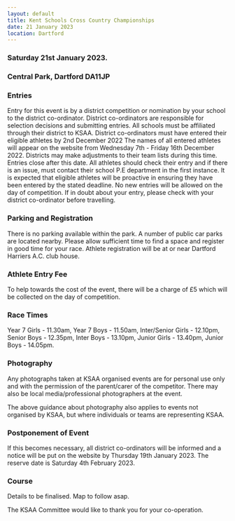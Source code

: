 ```yaml
---
layout: default
title: Kent Schools Cross Country Championships
date: 21 January 2023
location: Dartford
---
```


### Saturday 21st January 2023.

### Central Park, Dartford DA11JP

### Entries

Entry for this event is by a district competition or nomination by your school to the district
co-ordinator.
District co-ordinators are responsible for selection decisions and submitting entries.
All schools must be affiliated through their district to KSAA.
District co-ordinators must have entered their eligible athletes by 2nd December 2022
The names of all entered athletes will appear on the website from Wednesday 7th - Friday 16th December 2022.
Districts may make adjustments to their team lists during this time. Entries close after this
date.
All athletes should check their entry and if there is an issue, must contact their school P.E
department in the first instance.
It is expected that eligible athletes will be proactive in ensuring they have been entered by the stated deadline.
No new entries will be allowed on the day of competition. If in doubt about your entry, please check with your district co-ordinator before travelling.

### Parking and Registration

There is no parking available within the park. A number of public car parks are located nearby. Please allow sufficient time to find a space and register in good time for your race. Athlete registration will be at or near Dartford Harriers A.C. club house.

### Athlete Entry Fee

To help towards the cost of the event, there will be a charge of £5 which will be collected on the day of competition.

### Race Times

Year 7 Girls - 11.30am, Year 7 Boys - 11.50am, Inter/Senior Girls - 12.10pm,
Senior Boys - 12.35pm, Inter Boys - 13.10pm, Junior Girls - 13.40pm, Junior Boys - 14.05pm.

### Photography

Any photographs taken at KSAA organised events are for personal use only and with the permission of the parent/carer of the competitor. There may also be local media/professional photographers at the event.

The above guidance about photography also applies to events not organised by KSAA, but where individuals or teams are representing KSAA.

### Postponement of Event

If this becomes necessary, all district co-ordinators will be informed and a notice will be put on the website by Thursday 19th January 2023. The reserve date is Saturday 4th February 2023.

### Course

Details to be finalised. Map to follow asap.

The KSAA Committee would like to thank you for your co-operation.
